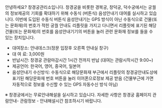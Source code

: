안녕하세요? 창경궁관리소입니다. 창경궁을 비롯한 경복궁, 창덕궁, 덕수궁에서는 궁궐의 정보제공의 기회를 확대하기 위해 수동식 (버튼식) 음성안내기 대여를 실시하고 있습니다. 이번에 도입된 수동식 버튼식 음성안내기는 GPS 방식이 아닌 수동식으로 건물(또는 문화재)의 번호가 적힌 궁궐 안내도 리플릿을 가지고 다니면서 리플릿에 표기된 해당 건물(또는 문화재)의 번호를 음성안내기기의 버튼을 눌러 관련 문화재 정보를 들을 수 있는 장치입니다.

- 대여장소: 안내데스크(정문 입장후 오른쪽 안내실 창구)
- 대 여 료: 3,000원
- 반납시간: 창경궁 관람마감시간 1시간 전까지 반납 (대여는 관람시작시간 9:00~)
- 제공언어: 한국어, 영어, 중국어, 일본어
- 음성안내기 수신방식: 수동식으로 해당문화재 부근에서 리플릿의 창경궁안내도상에 표기된 해당문화재 번호 버튼을 눌러 이어폰으로정보 제공 받음 (건물부근에 가면 자동적으로 정보를 수신할 수 있는 GPS 자동수신 방식 아님)

※ 창경궁에서는 무료안내해설을 실시하고 있습니다. 자세한 사항은 창경궁 홈페이지 관람안내- 관람정보 - 안내해설시간 참조하시기 바랍니다.